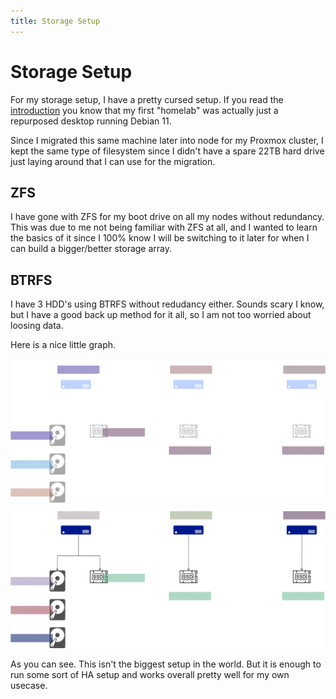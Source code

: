 ```yaml
---
title: Storage Setup
---
```


# Storage Setup

For my storage setup, I have a pretty cursed setup. If you read the [introduction](/homelab/) you know that my first "homelab" was actually just a repurposed desktop running Debian 11.

Since I migrated this same machine later into node for my Proxmox cluster, I kept the same type of filesystem since I didn't have a spare 22TB hard drive just laying around that I can use for the migration.

## ZFS

I have gone with ZFS for my boot drive on all my nodes without redundancy.
This was due to me not being familiar with ZFS at all, and I wanted to learn the basics of it since I 100% know I will be switching to it later for when I can build a bigger/better storage array.

## BTRFS
I have 3 HDD's using BTRFS without redudancy either. Sounds scary I know, but I have a good back up method for it all, so I am not too worried about loosing data.

Here is a nice little graph.

![storage graph](/assets/drawio.svg#only-dark)
![storage graph](/assets/drawio-light.svg#only-light)


As you can see. This isn't the biggest setup in the world. But it is enough to run some sort of HA setup and works overall pretty well for my own usecase.
